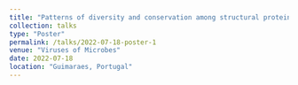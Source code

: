```yaml
---
title: "Patterns of diversity and conservation among structural proteins of crAss‑like phages"
collection: talks
type: "Poster"
permalink: /talks/2022-07-18-poster-1
venue: "Viruses of Microbes"
date: 2022-07-18
location: "Guimaraes, Portugal"
---
```

